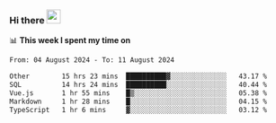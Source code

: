 ### Hi there <a href="https://www.gautamkrishnar.com/"><img src="https://media.giphy.com/media/hvRJCLFzcasrR4ia7z/giphy.gif" width="25px"></a>

📊 **This week I spent my time on**

<!--START_SECTION:waka-->

```txt
From: 04 August 2024 - To: 11 August 2024

Other        15 hrs 23 mins  ██████████▓░░░░░░░░░░░░░░   43.17 %
SQL          14 hrs 24 mins  ██████████░░░░░░░░░░░░░░░   40.44 %
Vue.js       1 hr 55 mins    █▒░░░░░░░░░░░░░░░░░░░░░░░   05.38 %
Markdown     1 hr 28 mins    █░░░░░░░░░░░░░░░░░░░░░░░░   04.15 %
TypeScript   1 hr 6 mins     ▓░░░░░░░░░░░░░░░░░░░░░░░░   03.12 %
```

<!--END_SECTION:waka-->
